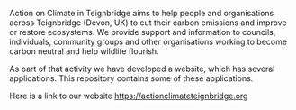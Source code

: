Action on Climate in Teignbridge aims to help people and organisations across Teignbridge (Devon, UK) to cut their carbon emissions and improve or restore ecosystems.
We provide support and information to councils, individuals, community groups and other organisations working to become carbon neutral and help wildlife flourish.

As part of that activity we have developed a website, which has several applications. 
This repository contains some of these applications.

Here is a link to our website https://actionclimateteignbridge.org

<!---
actionclimateteignbridge/actionclimateteignbridge is a ✨ special ✨ repository because its `README.md` (this file) appears on your GitHub profile.
You can click the Preview link to take a look at your changes.
--->
